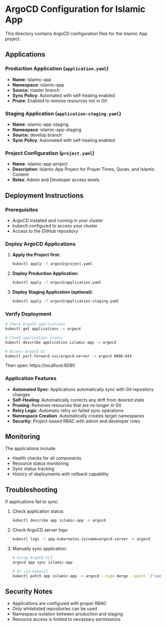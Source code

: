# ArgoCD Configuration for Islamic App

This directory contains ArgoCD configuration files for the Islamic App project.

## Applications

### Production Application (`application.yaml`)
- **Name**: islamic-app
- **Namespace**: islamic-app
- **Source**: master branch
- **Sync Policy**: Automated with self-healing enabled
- **Prune**: Enabled to remove resources not in Git

### Staging Application (`application-staging.yaml`)
- **Name**: islamic-app-staging
- **Namespace**: islamic-app-staging
- **Source**: develop branch
- **Sync Policy**: Automated with self-healing enabled

### Project Configuration (`project.yaml`)
- **Name**: islamic-app-project
- **Description**: Islamic App Project for Prayer Times, Quran, and Islamic Content
- **Roles**: Admin and Developer access levels

## Deployment Instructions

### Prerequisites
- ArgoCD installed and running in your cluster
- kubectl configured to access your cluster
- Access to the GitHub repository

### Deploy ArgoCD Applications

1. **Apply the Project first:**
   ```bash
   kubectl apply -f argocd/project.yaml
   ```

2. **Deploy Production Application:**
   ```bash
   kubectl apply -f argocd/application.yaml
   ```

3. **Deploy Staging Application (optional):**
   ```bash
   kubectl apply -f argocd/application-staging.yaml
   ```

### Verify Deployment

```bash
# Check ArgoCD applications
kubectl get applications -n argocd

# Check application status
kubectl describe application islamic-app -n argocd

# Access ArgoCD UI
kubectl port-forward svc/argocd-server -n argocd 8080:443
```

Then open: https://localhost:8080

### Application Features

- **Automated Sync**: Applications automatically sync with Git repository changes
- **Self-Healing**: Automatically corrects any drift from desired state
- **Pruning**: Removes resources that are no longer in Git
- **Retry Logic**: Automatic retry on failed sync operations
- **Namespace Creation**: Automatically creates target namespaces
- **Security**: Project-based RBAC with admin and developer roles

## Monitoring

The applications include:
- Health checks for all components
- Resource status monitoring
- Sync status tracking
- History of deployments with rollback capability

## Troubleshooting

If applications fail to sync:

1. Check application status:
   ```bash
   kubectl describe app islamic-app -n argocd
   ```

2. Check ArgoCD server logs:
   ```bash
   kubectl logs -l app.kubernetes.io/name=argocd-server -n argocd
   ```

3. Manually sync application:
   ```bash
   # Using ArgoCD CLI
   argocd app sync islamic-app
   
   # Or via kubectl
   kubectl patch app islamic-app -n argocd --type merge --patch '{"operation":{"initiatedBy":{"automated":false},"sync":{"syncStrategy":{}}}}'
   ```

## Security Notes

- Applications are configured with proper RBAC
- Only whitelisted repositories can be used
- Namespace isolation between production and staging
- Resource access is limited to necessary permissions

